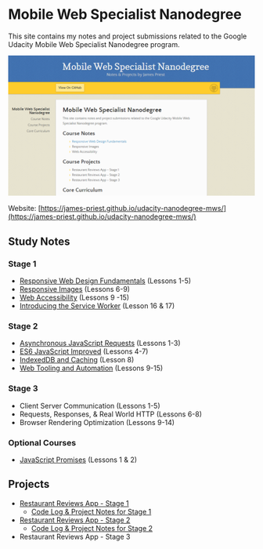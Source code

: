 <!-- markdownlint-disable MD022 MD032 -->
# Mobile Web Specialist Nanodegree
This site contains my notes and project submissions related to the Google Udacity Mobile Web Specialist Nanodegree program.

[![abc](docs/assets/images/mws-site.png)](https://james-priest.github.io/udacity-nanodegree-mws/)

Website: [https://james-priest.github.io/udacity-nanodegree-mws/](https://james-priest.github.io/udacity-nanodegree-mws/)

## Study Notes
### Stage 1
- [Responsive Web Design Fundamentals](docs/course-notes/responsive-web-design-fundamentals.md) (Lessons 1-5)
- [Responsive Images](docs/course-notes/responsive-images.md) (Lessons 6-9)
- [Web Accessibility](docs/course-notes/web-accessibility.md) (Lessons 9 -15)
- [Introducing the Service Worker](https://github.com/james-priest/100-days-of-code-log-r2/blob/master/MWS-TOC.md) (Lesson 16 & 17)

### Stage 2
- [Asynchronous JavaScript Requests](docs/course-notes/asynchronous-javascript-requests.md) (Lessons 1-3)
- [ES6 JavaScript Improved](https://github.com/james-priest/100-days-of-code-log-r2/blob/master/MWS-TOC.md) (Lessons 4-7)
- [IndexedDB and Caching](https://github.com/james-priest/100-days-of-code-log-r2/blob/master/MWS-TOC.md) (Lesson 8)
- [Web Tooling and Automation](docs/course-notes/web-tooling-and-automation.md) (Lessons 9-15)

### Stage 3
- Client Server Communication (Lessons 1-5)
- Requests, Responses, & Real World HTTP (Lessons 6-8)
- Browser Rendering Optimization (Lessons 9-14)

### Optional Courses
- [JavaScript Promises](docs/course-notes/javascript-promises.md) (Lessons 1 & 2)

## Projects
- [Restaurant Reviews App - Stage 1](https://github.com/james-priest/mws-restaurant-stage-1/tree/stage-1)
  - [Code Log & Project Notes for Stage 1](https://james-priest.github.io/mws-restaurant-stage-1/)
- [Restaurant Reviews App - Stage 2](https://github.com/james-priest/mws-restaurant-stage-1/tree/stage-2)
  - [Code Log & Project Notes for Stage 2](https://james-priest.github.io/mws-restaurant-stage-1/stage2.html)
- Restaurant Reviews App - Stage 3